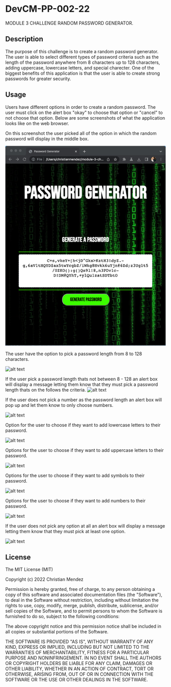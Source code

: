 # DevCM-PP-002-22
MODULE 3 CHALLENGE RANDOM PASSWORD GENERATOR.

## Description
The purpose of this challenge is to create a random password generator. The user is able to select different types of password criteria such as the length of the password anywhere from 8 characters up to 128 characters, adding uppercase, lowercase letters, and special charecter. One of the biggest benefits of this application is that the user is able to create strong passwords for greater security. 

## Usage
Users have different options in order to create a random password. The user must click on the alert box "okay" to choose that option or "cancel" to not choose that option. Below are some screenshots of what the application looks like on the web browser.

On this screenshot the user picked all of the option in which the random password will display in the middle box.

![alt text](./Assets/images/appmainpagescreenshot.jpg)

The user have the option to pick a password length from 8 to 128 characters. 

![alt text](../DevCM-Secure-PWD/Assets/images/firstalertpwdlength.jpg)

If the user pick a password length thats not between 8 - 128 an alert box will display a message letting them know that they must pick a password length thats on the follows the criteria.
![alt text](../DevCM-Secure-PWD/Assets/images/PWDL8-128.jpg)

If the user does not pick a number as the password length an alert box will pop up and let them know to only choose numbers.

![alt text](../DevCM-Secure-PWD/Assets/images/onlynumbersforpwdlength.jpg)

Option for the user to choose if they want to add lowercase letters to their password. 

![alt text](../DevCM-Secure-PWD/Assets/images/lowercase.jpg)

Options for the user to choose if they want to add uppercase letters to their password. 

![alt text](../DevCM-Secure-PWD/Assets/images/uppercase.jpg)

Options for the user to choose if they want to add symbols to their password. 

![alt text](../DevCM-Secure-PWD/Assets/images/symbols.jpg)

Options for the user to choose if they want to add numbers to their password. 

![alt text](../DevCM-Secure-PWD/Assets/images/number.jpg)

If the user does not pick any option at all an alert box will display a message letting them know that they must pick at least one option. 

![alt text](../DevCM-Secure-PWD/Assets/images/mustpickoneoption.jpg)


## License

The MIT License (MIT)

Copyright (c) 2022 Christian Mendez

Permission is hereby granted, free of charge, to any person obtaining a copy of this software and associated documentation files (the "Software"), to deal in the Software without restriction, including without limitation the rights to use, copy, modify, merge, publish, distribute, sublicense, and/or sell copies of the Software, and to permit persons to whom the Software is furnished to do so, subject to the following conditions:

The above copyright notice and this permission notice shall be included in all copies or substantial portions of the Software.

THE SOFTWARE IS PROVIDED "AS IS", WITHOUT WARRANTY OF ANY KIND, EXPRESS OR IMPLIED, INCLUDING BUT NOT LIMITED TO THE WARRANTIES OF MERCHANTABILITY, FITNESS FOR A PARTICULAR PURPOSE AND NONINFRINGEMENT. IN NO EVENT SHALL THE AUTHORS OR COPYRIGHT HOLDERS BE LIABLE FOR ANY CLAIM, DAMAGES OR OTHER LIABILITY, WHETHER IN AN ACTION OF CONTRACT, TORT OR OTHERWISE, ARISING FROM, OUT OF OR IN CONNECTION WITH THE SOFTWARE OR THE USE OR OTHER DEALINGS IN THE SOFTWARE.